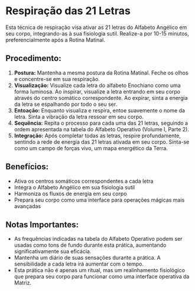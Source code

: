 # Respiração das 21 Letras

Esta técnica de respiração visa ativar as 21 letras do Alfabeto Angélico em seu corpo, integrando-as à sua fisiologia sutil. Realize-a por 10-15 minutos, preferencialmente após a Rotina Matinal. 

## Procedimento:

1. **Postura:** Mantenha a mesma postura da Rotina Matinal. Feche os olhos e concentre-se em sua respiração.
2. **Visualização:** Visualize cada letra do alfabeto Enochiano como uma forma luminosa. Ao inspirar, visualize a letra entrando em seu corpo através do centro somático correspondente. Ao expirar, sinta a energia da letra se espalhando por todo o seu ser.
3. **Entoação:** Enquanto visualiza e respira, entoe suavemente o nome da letra. Sinta a vibração da letra ressoar em seu corpo.
4. **Sequência:** Repita o processo para cada uma das 21 letras, seguindo a ordem apresentada na tabela do Alfabeto Operativo (Volume I, Parte 2).
5. **Integração:** Após completar todas as letras, respire profundamente, sentindo a rede de energia das 21 letras ativada em seu corpo. Sinta-se como um campo de forças vivo, um mapa energético da Terra.

## Benefícios:

- Ativa os centros somáticos correspondentes a cada letra
- Integra o Alfabeto Angélico em sua fisiologia sutil
- Harmoniza os fluxos de energia em seu corpo
- Prepara seu corpo como uma interface para operações mágicas mais avançadas

## Notas Importantes:

- As frequências indicadas na tabela do Alfabeto Operativo podem ser usadas como tons de fundo durante esta prática, aumentando significativamente sua eficácia.
- Mantenha um diário de suas sensações durante a prática. A sensibilidade a cada letra irá aumentar com o tempo.
- Esta prática não é apenas um ritual, mas um realinhamento fisiológico que prepara seu corpo para funcionar como uma interface operativa da Matriz.
